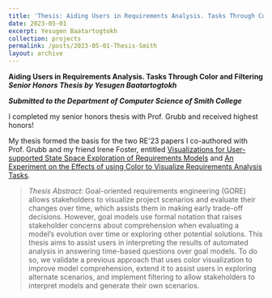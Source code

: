 ```yaml
---
title: 'Thesis: Aiding Users in Requirements Analysis. Tasks Through Color and Filtering'
date: 2023-05-01
excerpt: Yesugen Baatartogtokh
collection: projects
permalink: /posts/2023-05-01-Thesis-Smith
layout: archive
---
```


**Aiding Users in Requirements Analysis. Tasks Through Color and Filtering**  
**_Senior Honors Thesis by Yesugen Baatartogtokh_**

**_Submitted to the Department of Computer Science of Smith College_**

I completed my senior honors thesis with Prof. Grubb and received highest honors!

My thesis formed the basis for the two RE'23 papers I co-authored with Prof. Grubb and my friend Irene Foster, entitled [Visualizations for User-supported State Space Exploration of Requirements Models](https://yesugenb.github.io//publications/2023-Visualizations-for-User-supported-State-Space-Exploration-of-Requirements-Models) and [An Experiment on the Effects of using Color to Visualize Requirements Analysis Tasks](https://yesugenb.github.io//publication/2023-An-Experiment-on-the-Effects-of-using-Color-to-Visualize-Requirements-Analysis-Tasks).

>_Thesis Abstract:_ Goal-oriented requirements engineering (GORE) allows stakeholders to visualize project scenarios and evaluate their changes over time, which assists them in making early trade-off decisions. However, goal models use formal notation that raises stakeholder concerns about comprehension when evaluating a model’s evolution over time or exploring other potential solutions. This thesis aims to assist users in interpreting the results of automated analysis in answering time-based questions over goal models. To do so, we validate a previous approach that uses color visualization to improve model comprehension, extend it to assist users in exploring alternate scenarios, and implement filtering to allow stakeholders to interpret models and generate their own scenarios.
